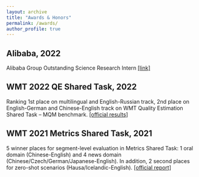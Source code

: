 ```yaml
---
layout: archive
title: "Awards & Honors"
permalink: /awards/
author_profile: true
---
```


**Alibaba, 2022**
----

Alibaba Group Outstanding Science Research Intern [[link]](https://damo.alibaba.com/events/114)

**WMT 2022 QE Shared Task, 2022**
----

Ranking 1st place on multilingual and English-Russian track, 2nd place on English-German and
Chinese-English track on WMT Quality Estimation Shared Task – MQM benchmark. [[official results]](https://codalab.lisn.upsaclay.fr/competitions/6866)

**WMT 2021 Metrics Shared Task, 2021**
----

5 winner places for segment-level evaluation in Metrics Shared Task: 1 oral domain (Chinese-English)
and 4 news domain (Chinese/Czech/German/Japanese-English). In addition, 2 second places for
zero-shot scenarios (Hausa/Icelandic-English). [[official report]](https://aclanthology.org/2021.wmt-1.73/)

